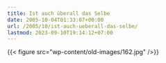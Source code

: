 ```yaml
---
title: Ist auch überall das Selbe
date: 2005-10-04T01:33:07+00:00
url: /2005/10/ist-auch-ueberall-das-selbe/
lastmod: 2023-09-10T19:14:12+07:00
---
```

{{< figure src="wp-content/old-images/162.jpg" />}}
